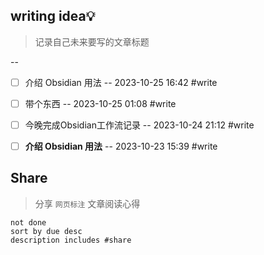 ## writing idea💡

> 记录自己未来要写的文章标题

--
- [ ] 介绍 Obsidian 用法 -- 2023-10-25 16:42 #write
- [ ] 带个东西 -- 2023-10-25 01:08 #write
- [ ] 今晚完成Obsidian工作流记录 -- 2023-10-24 21:12 #write
- [ ] **介绍 Obsidian 用法** -- 2023-10-23 15:39 #write


## Share

> 分享 `网页标注` 文章阅读心得

```tasks
not done
sort by due desc
description includes #share
```
